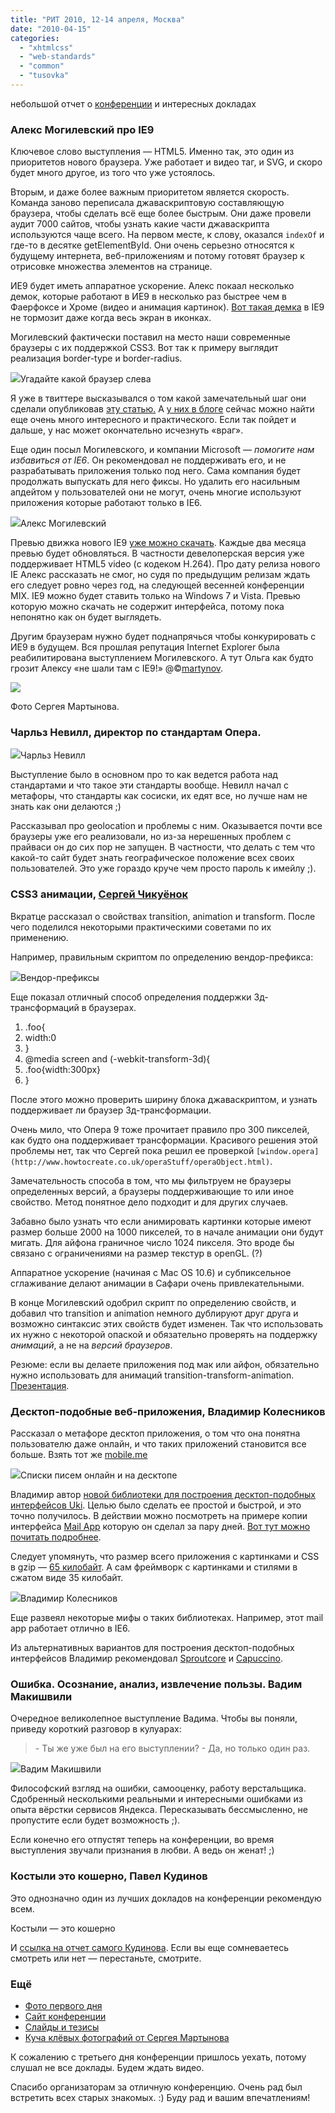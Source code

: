 ```yaml
---
title: "РИТ 2010, 12-14 апреля, Москва"
date: "2010-04-15"
categories: 
  - "xhtmlcss"
  - "web-standards"
  - "common"
  - "tusovka"
---
```


небольшой отчет о [конференции](http://www.ritconf.ru/) и интересных докладах

### Алекс Могилевский про IE9

Ключевое слово выступления — HTML5. Именно так, это один из приоритетов нового браузера. Уже работает и видео таг, и SVG, и скоро будет много другое, из того что уже устоялось.

Вторым, и даже более важным приоритетом является скорость. Команда заново переписала джаваскриптовую составляющую браузера, чтобы сделать всё еще более быстрым. Они даже провели аудит 7000 сайтов, чтобы узнать какие части джаваскрипта используются чаще всего. На первом месте, к слову, оказался `indexOf` и где-то в десятке getElementById. Они очень серьезно относятся к будущему интернета, веб-приложениям и потому готовят браузер к отрисовке множества элементов на странице.

ИЕ9 будет иметь аппаратное ускорение. Алекс покаал несколько демок, которые работают в ИЕ9 в несколько раз быстрее чем в Фаерфоксе и Хроме (видео и анимация картинок). [Вот такая демка](http://ie.microsoft.com/testdrive/Performance/01FlyingImages/Default.html) в IE9 не тормозит даже когда весь экран в иконках.

Могилевский фактически поставил на место наши современные браузеры с их поддержкой CSS3. Вот так к примеру выглядит реализация border-type и border-radius.

![](http://farm5.static.flickr.com/4068/4520402671_8178e5e697.jpg)Угадайте какой браузер слева

Я уже в твиттере высказывался о том какой замечательный шаг они сделали опубликовав [эту статью.](http://blogs.msdn.com/ie/archive/2010/03/19/the-css-corner-about-css-corners.aspx) А [у них в блоге](http://blogs.msdn.com/ie/) сейчас можно найти еще очень много интересного и практического. Если так пойдет и дальше, у нас может окончательно исчезнуть «враг».

Еще один посыл Могилевского, и компании Microsoft — _помогите нам избавиться от IE6_. Он рекомендовал не поддерживать его, и не разрабатывать приложения только под него. Сама компания будет продолжать выпускать для него фиксы. Но удалить его насильным апдейтом у пользователей они не могут, очень многие используют приложения которые работают только в IE6.

![](http://farm3.static.flickr.com/2725/4521035514_446bb9c729.jpg)Алекс Могилевский

Превью движка нового IE9 [уже можно скачать](http://ie.microsoft.com/testdrive/). Каждые два месяца превью будет обновляться. В частности девелоперская версия уже поддерживает HTML5 video (с кодеком H.264). Про дату релиза нового IE Алекс рассказать не смог, но судя по предыдущим релизам ждать его следует ровно через год, на следующей весенней конференции MIX. IE9 можно будет ставить только на Windows 7 и Vista. Превью которую можно скачать не содержит интерфейса, потому пока непонятно как он будет выглядеть.

Другим браузерам нужно будет поднапрячься чтобы конкурировать с ИЕ9 в будущем. Вся прошлая репутация Internet Explorer была реабилитирована выступлением Могилевского. А тут Ольга как будто грозит Алексу «не шали там с IE9!» @©[martynov](http://twitter.com/martynov).

[![](http://img-fotki.yandex.ru/get/4213/smart0.1e/0_4bfba_f0823457_XL)](http://fotki.yandex.ru/users/smart0/view/311226?page=17)

Фото Сергея Мартынова.

### Чарльз Невилл, директор по стандартам Опера.

![](http://farm5.static.flickr.com/4009/4521020746_f685efc33e.jpg)Чарльз Невилл

Выступление было в основном про то как ведется работа над стандартами и что такое эти стандарты вообще. Невилл начал с метафоры, что стандарты как сосиски, их едят все, но лучше нам не знать как они делаются ;)

Рассказывал про geolocation и проблемы с ним. Оказывается почти все браузеры уже его реализовали, но из-за нерешенных проблем с прайваси он до сих пор не запущен. В частности, что делать с тем что какой-то сайт будет знать географическое положение всех своих пользователей. Это уже гораздо круче чем просто пароль к имейлу ;).

### CSS3 анимации, [Сергей Чикуёнок](http://chikuyonok.ru/)

Вкратце рассказал о свойствах transition, animation и transform. После чего поделился некоторыми практическими советами по их применению.

Например, правильным скриптом по определению вендор-префикса:

![](http://cssing.org.ua/pic/rit2010/anim.png)Вендор-префиксы

Еще показал отличный способ определения поддержки 3д-трансформаций в браузерах.

1. .foo{
2. width:0
3. }
4. @media screen and (-webkit-transform-3d){
5. .foo{width:300px}
6. }

После этого можно проверить ширину блока джаваскриптом, и узнать поддерживает ли браузер 3д-трансформации.

Очень мило, что Опера 9 тоже прочитает правило про 300 пикселей, как будто она поддерживает трансформации. Красивого решения этой проблемы нет, так что Сергей пока решил ее проверкой `[window.opera](http://www.howtocreate.co.uk/operaStuff/operaObject.html)`.

Замечательность способа в том, что мы фильтруем не браузеры определенных версий, а браузеры поддерживающие то или иное свойство. Метод понятное дело подходит и для других случаев.

Забавно было узнать что если анимировать картинки которые имеют размер больше 2000 на 1000 пикселей, то в начале анимации они будут мигать. Для айфона граничное число 1024 пикселя. Это вроде бы связано с ограничениями на размер текстур в openGL. (?)

Аппаратное ускорение (начиная с Mac OS 10.6) и субпиксельное сглаживание делают анимации в Сафари очень привлекательными.

В конце Могилевский одобрил скрипт по определению свойств, и добавил что transition и animation немного дублируют друг друга и возможно синтаксис этих свойств будет изменен. Так что использовать их нужно с некоторой опаской и обязательно проверять на поддержку _анимаций_, а не на _версий браузеров_.

Резюме: если вы делаете приложения под мак или айфон, обязательно нужно использовать для анимаций transition-transform-animation. [Презентация](http://ritconf.ru/abstracts/438.html).

### Десктоп-подобные веб-приложения, Владимир Колесников

Рассказал о метафоре десктоп приложения, о том что она понятна пользователю даже онлайн, и что таких приложений становится все больше. Взять тот же [mobile.me](http://me.com)

![](http://cssing.org.ua/pic/rit2010/uki.png)Списки писем онлайн и на десктопе

Владимир автор [новой библиотеки для построения десктоп-подобных интерфейсов Uki](http://ukijs.org/). Целью было сделать ее простой и быстрой, и это точно получилось. В действии можно посмотреть на примере копии интерфейса [Mail App](http://ukijs.org/mail/index.html) которую он сделал за пару дней. [Вот тут можно почитать подробнее](http://blog.ukijs.org/2010/04/08/mail-app-on-the-web/).

Следует упомянуть, что размер всего приложения с картинками и CSS в gzip — [65 килобайт](http://ukijs.org/mail/index.html). А сам фреймворк с картинками и стилями в сжатом виде 35 килобайт.

![](http://farm3.static.flickr.com/2719/4521043860_b7c11098fe.jpg)Владимир Колесников

Еще развеял некоторые мифы о таких библиотеках. Например, этот mail app работает отлично в IE6.

Из альтернативных вариантов для построения десктоп-подобных интерфейсов Владимир рекомендовал [Sproutcore](http://www.sproutcore.com/) и [Capuccino](http://cappuccino.org/).

### Ошибка. Осознание, анализ, извлечение пользы. Вадим Макишвили

Очередное великолепное выступление Вадима. Чтобы вы поняли, приведу короткий разговор в кулуарах:

> \- Ты же уже был на его выступлении? - Да, но только один раз.

![](http://farm3.static.flickr.com/2794/4520408171_afa613c344.jpg)Вадим Макишвили

Философский взгляд на ошибки, самооценку, работу верстальщика. Сдобренный несколькими реальными и интересными ошибками из опыта вёрстки сервисов Яндекса. Пересказывать бессмысленно, не пропустите если будет возможность ;).

Если конечно его отпустят теперь на конференции, во время выступления звучали признания в любви. А ведь он женат! ;)

### Костыли это кошерно, Павел Кудинов

Это однозначно один из лучших докладов на конференции рекомендую всем.

Костыли — это кошерно

И [ссылка на отчет самого Кудинова](http://pavel-kudinov.livejournal.com/69412.html). Если вы еще сомневаетесь смотреть или нет — перестаньте, смотрите.

### Ещё

- [Фото первого дня](http://www.flickr.com/photos/49251913@N05/sets/72157623844369312/)
- [Сайт конференции](http://ritconf.ru)
- [Слайды и тезисы](http://ritconf.ru/abstracts/index.html)
- [Куча клёвых фотографий от Сергея Мартынова](http://fotki.yandex.ru/users/smart0/album/97336/)

К сожалению с третьего дня конференции пришлось уехать, потому слушал не все доклады. Будем ждать видео.

Спасибо организаторам за отличную конференцию. Очень рад был встретить всех старых знакомых. :) Буду рад и вашим впечатлениям!
